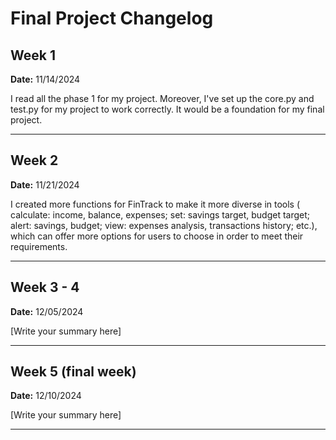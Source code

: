 # Final Project Changelog

## Week 1

**Date:** 11/14/2024

I read all the phase 1 for my project. Moreover, I've set up the core.py and test.py for my project to work correctly.
It would be a foundation for my final project.

---

## Week 2

**Date:** 11/21/2024

I created more functions for FinTrack to make it more diverse in tools ( calculate: income, balance, expenses; set: savings target, budget target; alert: savings, budget; view: expenses analysis, transactions history; etc.), which can offer more options for users to choose in order to meet their requirements.

---

## Week 3 - 4

**Date:** 12/05/2024

[Write your summary here]

---

## Week 5 (final week)

**Date:** 12/10/2024

[Write your summary here]

---

